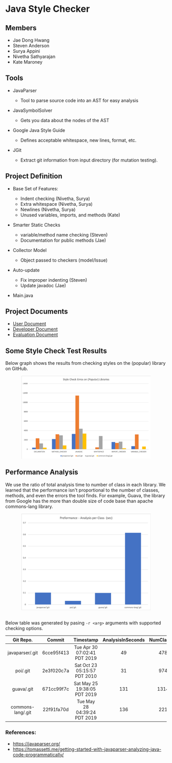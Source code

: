 # Java Style Checker

## Members

* Jae Dong Hwang
* Steven Anderson
* Surya Appini
* Nivetha Sathyarajan
* Kate Maroney

## Tools

* JavaParser
  * Tool to parse source code into an AST for easy analysis

* JavaSymbolSolver
  * Gets you data about the nodes of the AST

* Google Java Style Guide
  * Defines acceptable whitespace, new lines, format, etc.

* JGit
  * Extract git information from input directory (for mutation testing).

## Project Definition

* Base Set of Features:
  * Indent checking (Nivetha, Surya)
  * Extra whitespace (Nivetha, Surya)
  * Newlines (Nivetha, Surya)
  * Unused variables, imports, and methods (Kate)

* Smarter Static Checks 
  * variable/method name checking (Steven)
  * Documentation for public methods (Jae)

* Collector Model
  * Object passed to checkers (model/Issue)
  
* Auto-update
  * Fix improper indenting (Steven)
  * Update javadoc (Jae)

* Main.java

## Project Documents
* [User Document](https://docs.google.com/document/d/18qA1C3Z1E_V-I_pObiWWadm94s0TtogtX3wrY8ZeiN4/edit?usp=sharing)
* [Developer Document](doc/developer_note.md)
* [Evaluation Document](https://docs.google.com/document/d/18qA1C3Z1E_V-I_pObiWWadm94s0TtogtX3wrY8ZeiN4/edit?usp=sharing)

## Some Style Check Test Results

Below graph shows the results from checking styles on the (popular) library on GitHub.
<div style="display: flex; justify-content: center;">
<img src="doc/style_check_errors_on_libraries.png" width="80%" height="80%"/>
</div>

## Performance Analysis

We use the ratio of total analysis time to number of class in each library. We learned that the performance isn't proportional to the number of classes, methods, and even the errors the tool finds.  For example, Guava, the library from Google has the more than double size of code base than apache commons-lang library.   
<div style="display: flex; justify-content: center;">
<img src="doc/performance_analysis_per_class.png" width="80%" height="80%"/>
</div>

<br/>

 Below table was generated by pasing ```-r <arg>``` arguments with supported checking options.

  |Git Repo.	|Commit	|Timestamp	|AnalysisInSeconds	|NumClasses	|NumMethods	|NumLines|
  |:-:|:-:|:-:|:-:|:-:|:-:|:-:|
  |javaparser/.git	|6cce95f413	|Tue Apr 30 07:02:41 PDT 2019	|49	|478	|5226	|55385|
  |poi/.git	|2e3f020c7a	|Sat Oct 23 05:15:57 PDT 2010	|31	|974	|8041	|122538|
  |guava/.git	|671cc99f7c	|Sat May 25 19:38:05 PDT 2019	|131	|1314	|10587	|185638|
  |commons-lang/.git	|22f91fa70d	|Tue May 28 04:39:24 PDT 2019	|136	|221	|2929	|77300|

### References:
* https://javaparser.org/
* https://tomassetti.me/getting-started-with-javaparser-analyzing-java-code-programmatically/
